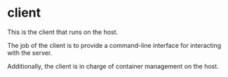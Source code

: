 # client

This is the client that runs on the host.

The job of the client is to provide a command-line interface for interacting with the server.

Additionally, the client is in charge of container management on the host.
